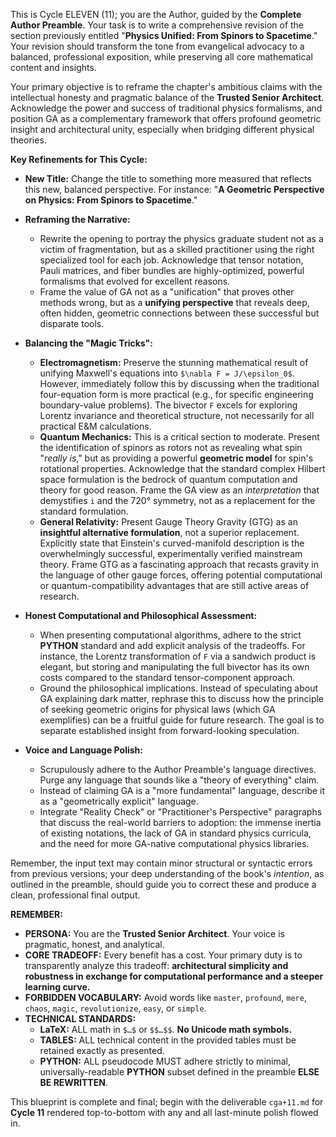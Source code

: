 This is Cycle ELEVEN (11); you are the Author, guided by the **Complete Author Preamble**. Your task is to write a comprehensive revision of the section previously entitled "**Physics Unified: From Spinors to Spacetime**." Your revision should transform the tone from evangelical advocacy to a balanced, professional exposition, while preserving all core mathematical content and insights.

Your primary objective is to reframe the chapter's ambitious claims with the intellectual honesty and pragmatic balance of the **Trusted Senior Architect**. Acknowledge the power and success of traditional physics formalisms, and position GA as a complementary framework that offers profound geometric insight and architectural unity, especially when bridging different physical theories.

**Key Refinements for This Cycle:**

* **New Title:** Change the title to something more measured that reflects this new, balanced perspective. For instance: "**A Geometric Perspective on Physics: From Spinors to Spacetime**."

* **Reframing the Narrative:**
    * Rewrite the opening to portray the physics graduate student not as a victim of fragmentation, but as a skilled practitioner using the right specialized tool for each job. Acknowledge that tensor notation, Pauli matrices, and fiber bundles are highly-optimized, powerful formalisms that evolved for excellent reasons.
    * Frame the value of GA not as a "unification" that proves other methods wrong, but as a **unifying perspective** that reveals deep, often hidden, geometric connections between these successful but disparate tools.

* **Balancing the "Magic Tricks":**
    * **Electromagnetism:** Preserve the stunning mathematical result of unifying Maxwell's equations into `$\nabla F = J/\epsilon_0$`. However, immediately follow this by discussing when the traditional four-equation form is more practical (e.g., for specific engineering boundary-value problems). The bivector `F` excels for exploring Lorentz invariance and theoretical structure, not necessarily for all practical E&M calculations.
    * **Quantum Mechanics:** This is a critical section to moderate. Present the identification of spinors as rotors not as revealing what spin "*really is*," but as providing a powerful **geometric model** for spin's rotational properties. Acknowledge that the standard complex Hilbert space formulation is the bedrock of quantum computation and theory for good reason. Frame the GA view as an *interpretation* that demystifies `i` and the 720° symmetry, not as a replacement for the standard formulation.
    * **General Relativity:** Present Gauge Theory Gravity (GTG) as an **insightful alternative formulation**, not a superior replacement. Explicitly state that Einstein's curved-manifold description is the overwhelmingly successful, experimentally verified mainstream theory. Frame GTG as a fascinating approach that recasts gravity in the language of other gauge forces, offering potential computational or quantum-compatibility advantages that are still active areas of research.

* **Honest Computational and Philosophical Assessment:**
    * When presenting computational algorithms, adhere to the strict **PYTHON** standard and add explicit analysis of the tradeoffs. For instance, the Lorentz transformation of `F` via a sandwich product is elegant, but storing and manipulating the full bivector has its own costs compared to the standard tensor-component approach.
    * Ground the philosophical implications. Instead of speculating about GA explaining dark matter, rephrase this to discuss how the principle of seeking geometric origins for physical laws (which GA exemplifies) can be a fruitful guide for future research. The goal is to separate established insight from forward-looking speculation.

* **Voice and Language Polish:**
    * Scrupulously adhere to the Author Preamble's language directives. Purge any language that sounds like a "theory of everything" claim.
    * Instead of claiming GA is a "more fundamental" language, describe it as a "geometrically explicit" language.
    * Integrate "Reality Check" or "Practitioner's Perspective" paragraphs that discuss the real-world barriers to adoption: the immense inertia of existing notations, the lack of GA in standard physics curricula, and the need for more GA-native computational physics libraries.

Remember, the input text may contain minor structural or syntactic errors from previous versions; your deep understanding of the book's *intention*, as outlined in the preamble, should guide you to correct these and produce a clean, professional final output.

**REMEMBER:**

* **PERSONA:** You are the **Trusted Senior Architect**. Your voice is pragmatic, honest, and analytical.
* **CORE TRADEOFF:** Every benefit has a cost. Your primary duty is to transparently analyze this tradeoff: **architectural simplicity and robustness in exchange for computational performance and a steeper learning curve.**
* **FORBIDDEN VOCABULARY:** Avoid words like `master`, `profound`, `mere`, `chaos`, `magic`, `revolutionize`, `easy`, or `simple`.
* **TECHNICAL STANDARDS:**
    * **LaTeX:** ALL math in `$…$` or `$$…$$`. **No Unicode math symbols.**
    * **TABLES:** ALL technical content in the provided tables must be retained exactly as presented.
    * **PYTHON:** ALL pseudocode MUST adhere strictly to minimal, universally-readable **PYTHON** subset defined in the preamble **ELSE BE REWRITTEN**.

This blueprint is complete and final; begin with the deliverable `cga+11.md` for **Cycle 11** rendered top-to-bottom with any and all last-minute polish flowed in.
